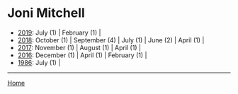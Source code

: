 # Joni Mitchell

  * [2019](./joni-mitchell-2019.md): 
      July (1) | 
      February (1) | 
  * [2018](./joni-mitchell-2018.md): 
      October (1) | 
      September (4) | 
      July (1) | 
      June (2) | 
      April (1) | 
  * [2017](./joni-mitchell-2017.md): 
      November (1) | 
      August (1) | 
      April (1) | 
  * [2016](./joni-mitchell-2016.md): 
      December (1) | 
      April (1) | 
      February (1) | 
  * [1986](./joni-mitchell-1986.md): 
      July (1) | 

----

[Home](../)
